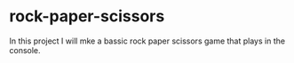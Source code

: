 # rock-paper-scissors

In this project I will mke a bassic rock paper scissors game that plays in the console.
